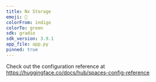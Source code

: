 ```yaml
---
title: Nx Storage
emoji: 🚀
colorFrom: indigo
colorTo: green
sdk: gradio
sdk_version: 3.9.1
app_file: app.py
pinned: true
---
```


Check out the configuration reference at https://huggingface.co/docs/hub/spaces-config-reference

